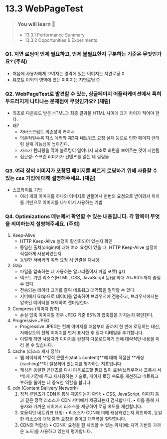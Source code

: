 # 13.3 WebPageTest

> ### You will learn 📝
>
>- 13.3.1 Performance Summary
>- 13.3.2 Opportunities & Experiments


### Q1. 지연 로딩이 언제 필요하고, 언제 불필요한지 구분하는 기준은 무엇인가요? (주희)
- 처음에 사용자에게 보여지는 영역에 있는 이미지는 지연로딩 X
- 뷰포트 이외의 영역에 있는 이미지는 지연로딩 O

### Q2. WebPageTest로 발견할 수 있는, 싱글페이지 어플리케이션에서 특히 두드러지게 나타나는 문제점이 무엇인가요? (채림)
- 최초로 다운로드 받은 HTML과 최종 결과물 HTML 사이에 크기 차이가 적어야 한다.
- 왜?
  - 자바스크립트 의존성이 커져서
  - 의존적일수록 자스 에러와 제3자 네트워크 요청 실패 등으로 인한 페이지 렌더링 실패 가능성이 높아진다.
  - 자스가 렌더링을 막아 블로킹이 일어나서 최초로 화면을 보여주는 것이 지연됨
  - 접근성: 스크린 리더기가 컨텐츠를 읽는 데 걸림돌

### Q3. 여러 장의 이미지가 포함된 페이지를 빠르게 로딩하기 위해 사용할 수 있는 css 기법에 대해 설명해주세요. (채림)
- 스프라이트 기법
  - 여러 개의 이미지를 하나의 이미지로 만들어서 한번의 요청으로 받아와서 위치를 기반으로 이미지를 나누어서 사용하는 기법

### Q4. Optimizations 메뉴에서 확인할 수 있는 내용입니다. 각 항목이 무엇을 의미하는지 설명해주세요. (주희)
1) Keep-Alive
   - HTTP Keep-Alive 설정이 활성화되어 있는지 확인
   - 동일한 출처(origin)에 대해 여러 요청이 있을 때, HTTP Keep-Alive 설정이 적절하게 사용되었는지
   - 동일한 서버와의 여러 요청 시 연결을 재사용
2) Gzip
   - 파일을 압축하는 데 사용하는 알고리즘이자 파일 포맷(.gz)
   - 텍스트 기반 리소스(HTML, CSS, JavaScript 등)을 최대 70~90%까지 줄일 수 있다.
   - 전송되는 데이터 크기를 줄여 네트워크 대역폭을 절약할 수 있다.
   - 서버에서 Gzip으로 데이터를 압축하여 브라우저에 전송하고, 브라우저에서는 압축된 데이터를 해제하여 렌더링한다.
3) Compress (이미지 압축)
   - 손실 압축 이미지일 경우 JPEG 기준 85%의 압축률을 가지는지 확인한다.
4) Progressive JPEG
   - Progressive JPEG는 전체 이미지를 처음부터 끝까지 한 번에 로딩하는 대신, 저해상도의 전체 이미지를 먼저 표시한 후 점차 디테일을 추가합니다.
   - 이렇게 하면 사용자가 이미지를 완전히 다운로드하기 전에 대략적인 내용을 미리 볼 수 있습니다.
5) cache (리소스 캐시 정책)
   - 웹 페이지의 **정적 콘텐츠(static content)**에 대해 적절한 **캐싱(caching)**이 설정되어 있는지를 평가하는 지표입니다.
   - 캐싱은 동일한 콘텐츠를 다시 다운로드할 필요 없이 로컬(브라우저나 프록시 서버)에 저장해 두고 재사용하는 기술로, 페이지 로딩 속도를 개선하고 네트워크 부하를 줄이는 데 중요한 역할을 합니다.
6) cdn (Content Delivery Network)
	1.	정적 콘텐츠가 CDN을 통해 제공되는지 확인:
	•	CSS, JavaScript, 이미지 등과 같은 정적 리소스가 CDN 서버에서 제공되는지 검사합니다.
	•	이를 통해 사용자와 가까운 서버에서 리소스를 제공하여 로딩 속도를 개선합니다.
	2.	효율적인 네트워크 요청:
	•	리소스가 CDN에 의해 캐싱되었는지 확인하여, 동일한 리소스에 대해 중복 요청을 줄이고 대역폭을 절약합니다.
	3.	CDN의 적합성:
	•	CDN이 요청을 잘 처리할 수 있는 위치(예: 지역 기반의 가까운 노드)를 사용하고 있는지 평가합니다.

